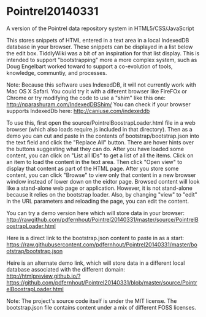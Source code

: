 Pointrel20140331
================

A version of the Pointrel data repository system in HTML5/CSS/JavaScript

This stores snippets of HTML entered in a text area in a local IndexedDB database in your browser. These snippets can be displayed in a list below the edit box. TiddlyWiki was a bit of an inspiration for that list display. This is intended to support "bootstrapping" more a more complex system, such as Doug Engelbart worked toward to support a co-evolution of tools, knowledge, communtiy, and processes.

Note: Because this software uses IndexedDB, it will not currently work with Mac OS X Safari. You could try it with a diferent browser like FireFOx or Chrome or try modifying the code to use a "shim" like this one: http://nparashuram.com/IndexedDBShim/
You can check if your browser supports IndexedDb here: http://caniuse.com/indexeddb

To use this, first open the source/PointrelBoostrapLoader.html file in a web browser (which also loads require.js included in that directory). Then as a demo you can cut and paste in the contents of bootstrap/bootstrap.json into the text field and click the "Replace All" button. There are hover hints over the buttons suggesting what they can do. After you have loaded some content, you can click on "List all IDs" to get a list of all the items. Click on an item to load the content in the text area. Then click "Open view" to display that content as part of the HTML page. 
After you store some content, you can click "Browse" to view only that content
in a new browser window instead of lower down on the eidtor page.
Browsed content will look like a stand-alone web page or application.
However, it is not stand-alone because it relies on the bootstrap loader.
Also, by changing "view" to "edit" in the URL parameters and reloading the page,
you can edit the content.

You can try a demo version here which will store data in your browser:
http://rawgithub.com/pdfernhout/Pointrel20140331/master/source/PointrelBoostrapLoader.html

Here is a direct link to the bootstrap.json content to paste in as a start:
https://raw.githubusercontent.com/pdfernhout/Pointrel20140331/master/bootstrap/bootstrap.json

Heire is an alternate demo link, which will store data in a different local database associated with the different domain:
http://htmlpreview.github.io/?https://github.com/pdfernhout/Pointrel20140331/blob/master/source/PointrelBoostrapLoader.html

Note:
The project's source code itself is under the MIT license.
The bootstrap.json file contains content under a mix of different FOSS licenses.
